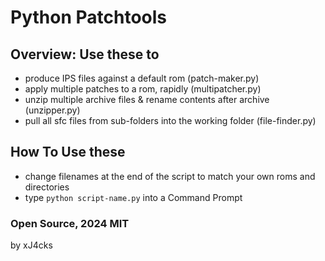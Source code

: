# Python Patchtools

## Overview: Use these to
- produce IPS files against a default rom (patch-maker.py)
- apply multiple patches to a rom, rapidly (multipatcher.py)
- unzip multiple archive files & rename contents after archive (unzipper.py)
- pull all sfc files from sub-folders into the working folder (file-finder.py)

## How To Use these
- change filenames at the end of the script to match your own roms and directories
- type ```python script-name.py``` into a Command Prompt

### Open Source, 2024 MIT
by xJ4cks